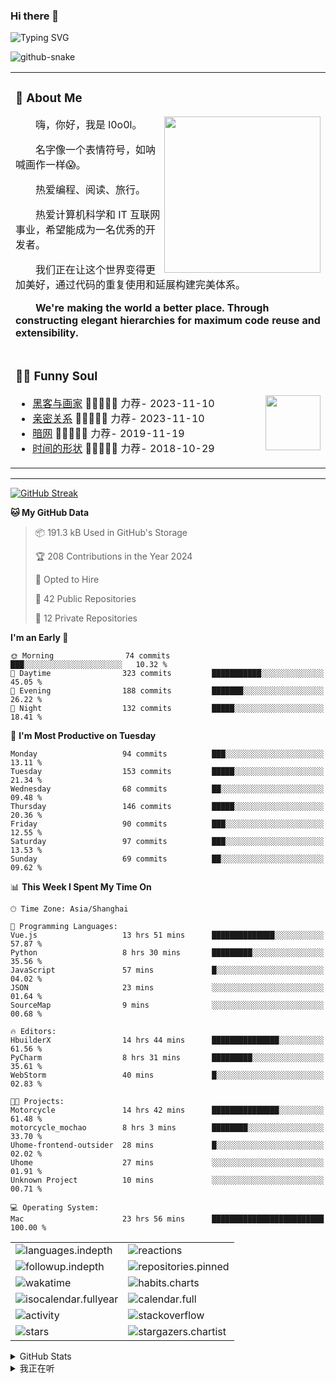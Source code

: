 ### Hi there 👋

![Typing SVG](https://readme-typing-svg.demolab.com?font=Fira+Code&pause=1000&color=0081FF&center=true&vCenter=true&random=false&width=435&lines=Full+Stack+Web+Developer;Always+learning+new+things%EF%BC%81)

[//]: # (![暗色]&#40;https://raw.githubusercontent.com/ol0o0lo/ol0o0lo/output/github-contribution-grid-snake-dark.svg&#41;)

[//]: # (![暗色]&#40;https://raw.githubusercontent.com/ol0o0lo/ol0o0lo/output/github-contribution-grid-snake-dark.svg&#41;)

<picture>
  <source media="(prefers-color-scheme: dark)" srcset="https://cdn.jsdelivr.net/gh/ol0o0lo/ol0o0lo@output/github-contribution-grid-snake-dark.svg" />
  <source media="(prefers-color-scheme: light)" srcset="https://cdn.jsdelivr.net/gh/ol0o0lo/ol0o0lo@output/github-contribution-grid-snake.svg" />
  <img alt="github-snake" src="github-snake.svg" />
</picture>


<table>

<tr><td>

### 🤺 About Me

<img align="right" width="250" src="https://spotify-github-profile.vercel.app/api/view?uid=31dufxqboi6rzm4vnu3o5zbsa7zq&cover_image=false&theme=default&show_offline=true&background_color=121212&interchange=false&bar_color_cover=true" />

<p>&emsp;&emsp;嗨，你好，我是 l0o0l。</p>
<p>&emsp;&emsp;名字像一个表情符号，如呐喊画作一样😱。</p>
<p>&emsp;&emsp;热爱编程、阅读、旅行。</p>
<p>&emsp;&emsp;热爱计算机科学和 IT 互联网事业，希望能成为一名优秀的开发者。</p>
<p>&emsp;&emsp;我们正在让这个世界变得更加美好，通过代码的重复使用和延展构建完美体系。</p>
<p>&emsp;&emsp;<strong>We're making the world a better place. Through constructing elegant hierarchies for maximum code reuse and extensibility.</strong></p>

</td></tr>


<tr><td>

### 🤾‍♂️ Funny Soul

<img align="right" width="88" src="https://cdn.jsdelivr.net/gh/sun0225SUN/sun0225SUN/assets/images/artist.png" />

<!-- START_SECTION:douban -->
* <a href='https://book.douban.com/subject/6021440/' target='_blank'>黑客与画家</a> 🌟🌟🌟🌟🌟 力荐- 2023-11-10
* <a href='https://book.douban.com/subject/26585065/' target='_blank'>亲密关系</a> 🌟🌟🌟🌟🌟 力荐- 2023-11-10
* <a href='https://music.douban.com/subject/30187654/' target='_blank'>暗网</a> 🌟🌟🌟🌟🌟 力荐- 2019-11-19
* <a href='http://movie.douban.com/subject/1292365/' target='_blank'>时间的形状</a> 🌟🌟🌟🌟🌟 力荐- 2018-10-29

<!-- END_SECTION:douban -->

</td></tr>


</table>


---

[//]: # (### 我的打卡)


[![GitHub Streak](https://streak-stats.demolab.com?user=ol0o0lo&theme=transparent&locale=zh_Hans&date_format=%5BY.%5Dn.j&mode=weekly)](https://git.io/streak-stats)


<!--START_SECTION:waka-->
**🐱 My GitHub Data** 

> 📦 191.3 kB Used in GitHub's Storage 
 > 
> 🏆 208 Contributions in the Year 2024
 > 
> 💼 Opted to Hire
 > 
> 📜 42 Public Repositories 
 > 
> 🔑 12 Private Repositories 
 > 
**I'm an Early 🐤** 

```text
🌞 Morning                74 commits          ███░░░░░░░░░░░░░░░░░░░░░░   10.32 % 
🌆 Daytime                323 commits         ███████████░░░░░░░░░░░░░░   45.05 % 
🌃 Evening                188 commits         ███████░░░░░░░░░░░░░░░░░░   26.22 % 
🌙 Night                  132 commits         █████░░░░░░░░░░░░░░░░░░░░   18.41 % 
```
📅 **I'm Most Productive on Tuesday** 

```text
Monday                   94 commits          ███░░░░░░░░░░░░░░░░░░░░░░   13.11 % 
Tuesday                  153 commits         █████░░░░░░░░░░░░░░░░░░░░   21.34 % 
Wednesday                68 commits          ██░░░░░░░░░░░░░░░░░░░░░░░   09.48 % 
Thursday                 146 commits         █████░░░░░░░░░░░░░░░░░░░░   20.36 % 
Friday                   90 commits          ███░░░░░░░░░░░░░░░░░░░░░░   12.55 % 
Saturday                 97 commits          ███░░░░░░░░░░░░░░░░░░░░░░   13.53 % 
Sunday                   69 commits          ██░░░░░░░░░░░░░░░░░░░░░░░   09.62 % 
```


📊 **This Week I Spent My Time On** 

```text
🕑︎ Time Zone: Asia/Shanghai

💬 Programming Languages: 
Vue.js                   13 hrs 51 mins      ██████████████░░░░░░░░░░░   57.87 % 
Python                   8 hrs 30 mins       █████████░░░░░░░░░░░░░░░░   35.56 % 
JavaScript               57 mins             █░░░░░░░░░░░░░░░░░░░░░░░░   04.02 % 
JSON                     23 mins             ░░░░░░░░░░░░░░░░░░░░░░░░░   01.64 % 
SourceMap                9 mins              ░░░░░░░░░░░░░░░░░░░░░░░░░   00.68 % 

🔥 Editors: 
HbuilderX                14 hrs 44 mins      ███████████████░░░░░░░░░░   61.56 % 
PyCharm                  8 hrs 31 mins       █████████░░░░░░░░░░░░░░░░   35.61 % 
WebStorm                 40 mins             █░░░░░░░░░░░░░░░░░░░░░░░░   02.83 % 

🐱‍💻 Projects: 
Motorcycle               14 hrs 42 mins      ███████████████░░░░░░░░░░   61.48 % 
motorcycle_mochao        8 hrs 3 mins        ████████░░░░░░░░░░░░░░░░░   33.70 % 
Uhome-frontend-outsider  28 mins             █░░░░░░░░░░░░░░░░░░░░░░░░   02.02 % 
Uhome                    27 mins             ░░░░░░░░░░░░░░░░░░░░░░░░░   01.91 % 
Unknown Project          10 mins             ░░░░░░░░░░░░░░░░░░░░░░░░░   00.71 % 

💻 Operating System: 
Mac                      23 hrs 56 mins      █████████████████████████   100.00 % 
```


<!--END_SECTION:waka-->


<!-- second form 第二个表格 -->
<table>
  <tr>
    <td><img src="https://cdn.jsdelivr.net/gh/ol0o0lo/ol0o0lo/github-metrics/languages.indepth.svg" alt="languages.indepth" /></td>
    <td><img src="https://cdn.jsdelivr.net/gh/ol0o0lo/ol0o0lo/github-metrics/reactions.svg" alt="reactions" /></td>
  </tr>
  <tr>
    <td><img src="https://cdn.jsdelivr.net/gh/ol0o0lo/ol0o0lo/github-metrics/followup.indepth.svg" alt="followup.indepth" /></td>
    <td><img src="https://cdn.jsdelivr.net/gh/ol0o0lo/ol0o0lo/github-metrics/repositories.pinned.svg" alt="repositories.pinned" /></td>
  </tr>
  <tr>
    <td><img src="https://cdn.jsdelivr.net/gh/ol0o0lo/ol0o0lo/github-metrics/wakatime.svg" alt="wakatime" /></td>
    <td><img src="https://cdn.jsdelivr.net/gh/ol0o0lo/ol0o0lo/github-metrics/habits.charts.svg" alt="habits.charts" /></td>
  </tr>
  <tr>
    <td><img src="https://cdn.jsdelivr.net/gh/ol0o0lo/ol0o0lo/github-metrics/isocalendar.fullyear.svg" alt="isocalendar.fullyear" /></td>
    <td><img src="https://cdn.jsdelivr.net/gh/ol0o0lo/ol0o0lo/github-metrics/calendar.full.svg" alt="calendar.full" /></td>
  </tr>
  <tr>
    <td><img src="https://cdn.jsdelivr.net/gh/ol0o0lo/ol0o0lo/github-metrics/activity.svg" alt="activity" /></td>
    <td><img src="https://cdn.jsdelivr.net/gh/ol0o0lo/ol0o0lo/github-metrics/stackoverflow.svg" alt="stackoverflow" /></td>
  </tr>
  <tr>
    <td><img src="https://cdn.jsdelivr.net/gh/ol0o0lo/ol0o0lo/github-metrics/stars.svg" alt="stars" /></td>
    <td><img src="https://cdn.jsdelivr.net/gh/ol0o0lo/ol0o0lo/github-metrics/stargazers.chartist.svg" alt="stargazers.chartist" /></td>
  </tr>
</table>

[//]: # (<details>)

[//]: # (  <summary>:zap: GitHub WakaTime</summary>)

[//]: # (</details>)


<details>
  <summary> GitHub Stats</summary>

[//]: # (![ol0o0lo's GitHub stats]&#40;https://readme-stats.l0o0l.cn/api/top-langs?username=ol0o0lo&theme=graywhite&hide=css&hide_progress=true&locale=cn&#41;)

[//]: # ()
[//]: # (![ol0o0lo's GitHub stats]&#40;https://readme-stats.l0o0l.cn/api/?username=ol0o0lo&theme=graywhite&hide=prs,issues,contribs&locale=cn&#41;)

  <img alt="ol0o0lo's GitHub Stats" src="https://github-readme-activity-graph.vercel.app/graph?username=ol0o0lo&theme=high-contrast&hide_title=flase&radius=16" />

</details>

<details>
  <summary>我正在听</summary>

[![spotify-github-profile](https://spotify-github-profile.vercel.app/api/view?uid=31dufxqboi6rzm4vnu3o5zbsa7zq&cover_image=true&theme=default&show_offline=false&background_color=121212&interchange=false&bar_color=53b14f&bar_color_cover=true)](https://github.com/kittinan/spotify-github-profile)

</details>

